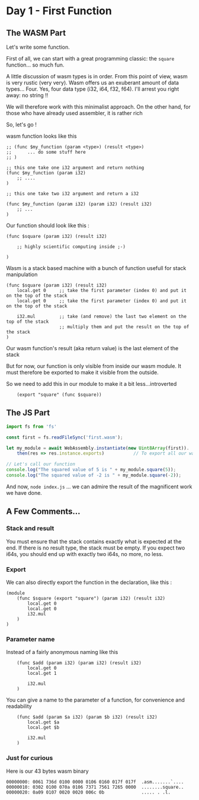 # Day 1 - First Function


## The WASM Part
Let's write some function.

First of all, we can start with a great programming classic: the `square` function... so much fun.

A little discussion of wasm types is in order. From this point of view, wasm is very rustic (very very). Wasm offers us an exuberant amount of data types... Four. Yes, four data type (i32, i64, f32, f64). I'll arrest you right away: no string !!

We will therefore work with this minimalist approach. On the other hand, for those who have already used assembler, it is rather rich

So, let's go !

wasm function looks like this
```wasm
;; (func $my_function (param <type>) (result <type>)
;;      ... do some stuff here
;; )

;; this one take one i32 argument and return nothing
(func $my_function (param i32)
    ;; ....
)

;; this one take two i32 argument and return a i32

(func $my_function (param i32) (param i32) (result i32)
    ;; ...
)
```

Our function should look like this :
```wasm
(func $square (param i32) (result i32)

    ;; highly scientific computing inside ;-)

)
```

Wasm is a stack based machine with a bunch of function usefull for stack manipulation

```wasm
(func $square (param i32) (result i32)
    local.get 0     ;; take the first parameter (index 0) and put it on the top of the stack 
    local.get 0     ;; take the first parameter (index 0) and put it on the top of the stack

    i32.mul         ;; take (and remove) the last two element on the top of the stack
                    ;; multiply them and put the result on the top of the stack 
)
```

Our wasm function's result (aka return value) is the last element of the stack

But for now, our function is only visible from inside our wasm module. It must therefore be exported to make it visible from the outside.

So we need to add this in our module to make it a bit less...introverted
```wasm
    (export "square" (func $square))
```


## The JS Part

```js
import fs from 'fs'

const first = fs.readFileSync('first.wasm');

let my_module = await WebAssembly.instantiate(new Uint8Array(first)).
    then(res => res.instance.exports)           // To export all our wasm functions

// Let's call our function
console.log("The squared value of 5 is " + my_module.square(5));
console.log("The squared value of -2 is " + my_module.square(-2));

```

And now, `node index.js` ... we can admire the result of the magnificent work we have done.

## A Few Comments...

### Stack and result
You must ensure that the stack contains exactly what is expected at the end. If there is no result type, the stack must be empty.
If you expect two i64s, you should end up with exactly two i64s, no more, no less.


### Export
We can also directly export the function in the declaration, like this :
```wasm
(module
    (func $square (export "square") (param i32) (result i32)
        local.get 0
        local.get 0
        i32.mul
    )
)
```

### Parameter name
Instead of a fairly anonymous naming like this
```wasm
    (func $add (param i32) (param i32) (result i32)
        local.get 0
        local.get 1

        i32.mul
    )
```

You can give a name to the parameter of a function, for convenience and readability
```wasm
    (func $add (param $a i32) (param $b i32) (result i32)
        local.get $a
        local.get $b

        i32.mul
    )
```

### Just for curious
Here is our 43 bytes wasm binary

```
00000000: 0061 736d 0100 0000 0106 0160 017f 017f  .asm.......`....
00000010: 0302 0100 070a 0106 7371 7561 7265 0000  ........square..
00000020: 0a09 0107 0020 0020 006c 0b              ..... . .l.
```

